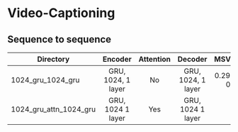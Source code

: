 # Video-Captioning
## Sequence to sequence
| Directory              | Encoder            | Attention | Decoder            | MSVD(METEOR)           |
| ---------------------- |:------------------:|:---------:|:------------------:|:----------------------:| 
| 1024_gru_1024_gru      | GRU, 1024, 1 layer | No        | GRU, 1024, 1 layer |0.299071, beam 0.312598 |
| 1024_gru_attn_1024_gru | GRU, 1024  1 layer | Yes       | GRU, 1024  1 layer |                        |


